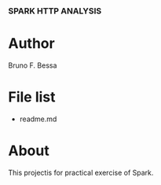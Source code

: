 ### SPARK HTTP ANALYSIS

# Author  
Bruno F. Bessa
 
# File list  
* readme.md

# About  
 This projectis for practical exercise of Spark.


